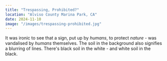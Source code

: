 ```yaml
---
title: "Trespassing, Prohibited?"
location: "Alviso County Marina Park, CA"
date: 2024-11-10
image: "/images/trespassing-prohibited.jpg"
---
```


It was ironic to see that a sign, put up by _humans_, to protect _nature_ - was vandalised by _humans_ themselves. The soil in the background also signifies a blurring of lines. There's black soil in the white - and white soil in the black.